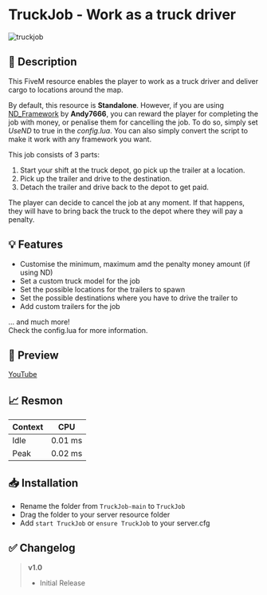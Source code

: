 # **TruckJob - Work as a truck driver**
![truckjob](https://user-images.githubusercontent.com/79053058/185757903-e0aabb8e-a8e7-4be8-93d6-5f2d6ae5d3fb.png)

## :bookmark_tabs: **Description** 
This FiveM resource enables the player to work as a truck driver and deliver cargo to locations around the map.

By default, this resource is **Standalone**. However, if you are using [ND_Framework](https://forum.cfx.re/t/updated-nd-framework-addons/4792200) by **Andy7666**, you can reward the player for completing the job with money, or penalise them for cancelling the job.
To do so, simply set *UseND* to true in the *config.lua*. You can also simply convert the script to make it work with any framework you want.

This job consists of 3 parts:
1. Start your shift at the truck depot, go pick up the trailer at a location.
2. Pick up the trailer and drive to the destination.
3. Detach the trailer and drive back to the depot to get paid.  

The player can decide to cancel the job at any moment. If that happens, they will have to bring back the truck to the depot where they will pay a penalty.

## :bulb: **Features** 
- Customise the minimum, maximum amd the penalty money amount (if using ND)
- Set a custom truck model for the job
- Set the possible locations for the trailers to spawn
- Set the possible destinations where you have to drive the trailer to
- Add custom trailers for the job  

... and much more!  
Check the config.lua for more information.

## :eyes: **Preview** 
[YouTube](https://youtu.be/TQ-zqjlY9GU)

## 📈 Resmon
| Context | CPU |
| ------------- | ------------- |
| Idle  | 0.01 ms  |
| Peak  | 0.02 ms  |

## 📥 Installation
- Rename the folder from `TruckJob-main` to `TruckJob`
- Drag the folder to your server resource folder
- Add `start TruckJob` or `ensure TruckJob` to your server.cfg 

## :white_check_mark: **Changelog**
> **v1.0**
> - Initial Release 
